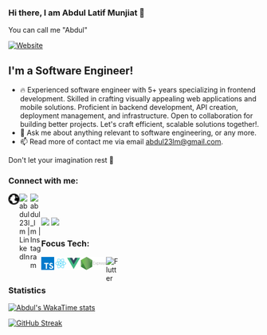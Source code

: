 ### Hi there, I am Abdul Latif Munjiat 🤠

You can call me "Abdul"

[![Website](https://img.shields.io/website?label=techwhizabdul.com&style=for-the-badge&url=https://techwhizabdul.com)](https://techwhizabdul.com/)

## I'm a Software Engineer!

- 🔥 Experienced software engineer with 5+ years specializing in frontend development. Skilled in crafting visually appealing web applications and mobile solutions. Proficient in backend development, API creation, deployment management, and infrastructure. Open to collaboration for building better projects. Let's craft efficient, scalable solutions together!.
- 💬 Ask me about anything relevant to software engineering, or any more.
- 📫 Read more of contact me via email abdul23lm@gmail.com.

Don't let your imagination rest 🚀

### Connect with me:

[<img align="left" alt="decodev.id" width="22px" src="https://raw.githubusercontent.com/iconic/open-iconic/master/svg/globe.svg" />][website]
[<img align="left" alt="abdul23lm | LinkedIn" width="22px" src="https://cdn.jsdelivr.net/npm/simple-icons@v3/icons/linkedin.svg" />][linkedin]
[<img align="left" alt="abdul_lm | Instagram" width="22px" src="https://cdn.jsdelivr.net/npm/simple-icons@v3/icons/instagram.svg" />][instagram]

<br />
<br />

[![](https://komarev.com/ghpvc/?username=abdul23lm&color=blue&label=Profile%20Views)](https://github.com/abdul23lm/abdul23lm)
[![](https://img.shields.io/github/followers/abdul23lm?label=GitHub%20Followers)](https://github.com/abdul23lm)

### Focus Tech:

<img align="left" alt="Typescript" width="26px" src="https://raw.githubusercontent.com/github/explore/80688e429a7d4ef2fca1e82350fe8e3517d3494d/topics/typescript/typescript.png" />
<img align="left" alt="React" width="26px" src="https://raw.githubusercontent.com/github/explore/80688e429a7d4ef2fca1e82350fe8e3517d3494d/topics/react/react.png" />
<img align="left" alt="Vue" width="26px" src="https://raw.githubusercontent.com/github/explore/80688e429a7d4ef2fca1e82350fe8e3517d3494d/topics/vue/vue.png" />
<img align="left" alt="Node.js" width="26px" src="https://raw.githubusercontent.com/github/explore/80688e429a7d4ef2fca1e82350fe8e3517d3494d/topics/nodejs/nodejs.png" />
<img align="left" alt="Express" width="26px" src="https://raw.githubusercontent.com/github/explore/80688e429a7d4ef2fca1e82350fe8e3517d3494d/topics/express/express.png" />
<img align="left" alt="Flutter" width="26px" src="https://avatars.githubusercontent.com/u/14101776?s=40&v=4" />

<br />
<br />


### Statistics
[![Abdul's WakaTime stats](https://github-readme-stats.vercel.app/api/wakatime?username=abdul23lm&theme=tokyonight&layout=compact&langs_count=6)](https://github.com/abdul23lm/github-readme-stats)

[![GitHub Streak](https://github-readme-streak-stats.herokuapp.com?user=abdul23lm&theme=tokyonight&hide_border=true)](https://git.io/streak-stats)


[website]: https://www.techwhizabdul.com
[facebook]: https://facebook.com/abdul23lm
[twitter]: https://twitter.com/abdul_lm
[linkedin]: https://linkedin.com/in/abdul23lm
[instagram]: https://instagram.com/abdul_lm
[dribbble]: https://dribbble.com/abdul_lm
[behance]: https://www.behance.net/abdul_lm
